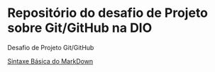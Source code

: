 # Repositório do desafio de Projeto sobre Git/GitHub na DIO
Desafio de Projeto Git/GitHub

[Sintaxe Básica do MarkDown](https://www.markdownguide.org/basic-syntax/)
